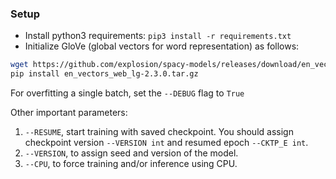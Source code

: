 ### Setup
* Install python3 requirements: `pip3 install -r requirements.txt`
* Initialize GloVe (global vectors for word representation) as follows:
```bash
wget https://github.com/explosion/spacy-models/releases/download/en_vectors_web_lg-2.3.0/en_vectors_web_lg-2.3.0.tar.gz -O en_vectors_web_lg-2.3.0.tar.gz
pip install en_vectors_web_lg-2.3.0.tar.gz
```

For overfitting a single batch, set the `--DEBUG` flag to `True`

Other important parameters:
1. `--RESUME`, start training with saved checkpoint. You should assign checkpoint version `--VERSION int` and resumed epoch `--CKTP_E int`.
2. `--VERSION`, to assign seed and version of the model.
3. `--CPU`, to force training and/or inference using CPU.